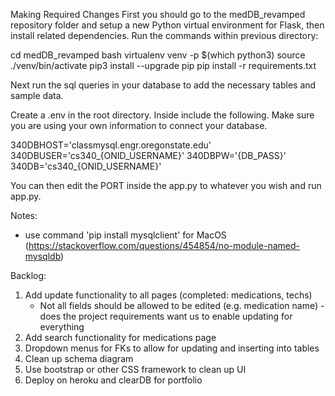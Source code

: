 Making Required Changes
First you should go to the medDB_revamped repository folder and setup a new Python virtual environment for Flask, 
then install related dependencies. Run the commands within previous directory:

cd medDB_revamped
bash
virtualenv venv -p $(which python3) 
source ./venv/bin/activate
pip3 install --upgrade pip
pip install -r requirements.txt

Next run the sql queries in your database to add the necessary tables and sample data.

Create a .env in the root directory. Inside include the following. Make sure you are using your own information to 
connect your database.

340DBHOST='classmysql.engr.oregonstate.edu'
340DBUSER='cs340_{ONID_USERNAME}'
340DBPW='{DB_PASS}'
340DB='cs340_{ONID_USERNAME}'

You can then edit the PORT inside the app.py to whatever you wish and run app.py.

Notes:
- use command 'pip install mysqlclient' for MacOS (https://stackoverflow.com/questions/454854/no-module-named-mysqldb)

Backlog:
1. Add update functionality to all pages (completed: medications, techs)
    - Not all fields should be allowed to be edited (e.g. medication name) - does the project requirements 
    want us to enable updating for everything
2. Add search functionality for medications page
3. Dropdown menus for FKs to allow for updating and inserting into tables
4. Clean up schema diagram
5. Use bootstrap or other CSS framework to clean up UI
6. Deploy on heroku and clearDB for portfolio
